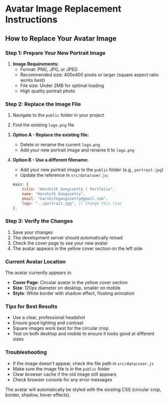 # Avatar Image Replacement Instructions

## How to Replace Your Avatar Image

### Step 1: Prepare Your New Portrait Image
1. **Image Requirements:**
   - Format: PNG, JPG, or JPEG
   - Recommended size: 400x400 pixels or larger (square aspect ratio works best)
   - File size: Under 2MB for optimal loading
   - High quality portrait photo

### Step 2: Replace the Image File
1. Navigate to the `public` folder in your project
2. Find the existing `logo.png` file
3. **Option A - Replace the existing file:**
   - Delete or rename the current `logo.png`
   - Add your new portrait image and rename it to `logo.png`
   
4. **Option B - Use a different filename:**
   - Add your new portrait image to the `public` folder (e.g., `portrait.jpg`)
   - Update the reference in `src/data/user.js`:
   ```javascript
   main: {
       title: "Harshith Gangisetty | Portfolio",
       name: "Harshith Gangisetty", 
       email: "harshithgangisetty@gmail.com",
       logo: "../portrait.jpg", // Change this line
   },
   ```

### Step 3: Verify the Changes
1. Save your changes
2. The development server should automatically reload
3. Check the cover page to see your new avatar
4. The avatar appears in the yellow cover section on the left side

### Current Avatar Location
The avatar currently appears in:
- **Cover Page**: Circular avatar in the yellow cover section
- **Size**: 120px diameter on desktop, smaller on mobile
- **Style**: White border with shadow effect, floating animation

### Tips for Best Results
- Use a clear, professional headshot
- Ensure good lighting and contrast
- Square images work best for the circular crop
- Test on both desktop and mobile to ensure it looks good at different sizes

### Troubleshooting
- If the image doesn't appear, check the file path in `src/data/user.js`
- Make sure the image file is in the `public` folder
- Clear browser cache if the old image still appears
- Check browser console for any error messages

The avatar will automatically be styled with the existing CSS (circular crop, border, shadow, hover effects).
